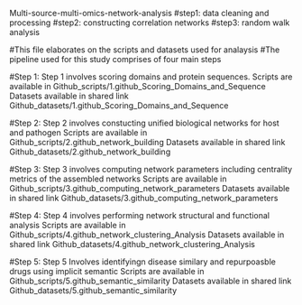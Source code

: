 Multi-source-multi-omics-network-analysis
#step1: data cleaning and processing
#step2: constructing correlation networks
#step3: random walk analysis


#This file elaborates on the scripts and datasets used for analaysis #The pipeline used for this study comprises of four main steps 

#Step 1: Step 1 involves scoring domains and protein sequences. Scripts are available in Github_scripts/1.github_Scoring_Domains_and_Sequence Datasets available in shared link Github_datasets/1.github_Scoring_Domains_and_Sequence

#Step 2: Step 2 involves constucting unified biological networks for host and pathogen Scripts are available in Github_scripts/2.github_network_building Datasets available in shared link Github_datasets/2.github_network_building

#Step 3: Step 3 involves computing network parameters including centrality metrics of the assembled networks Scripts are available in Github_scripts/3.github_computing_network_parameters Datasets available in shared link Github_datasets/3.github_computing_network_parameters

#Step 4: Step 4 involves performing network structural and functional analysis Scripts are available in Github_scripts/4.github_network_clustering_Analysis Datasets available in shared link Github_datasets/4.github_network_clustering_Analysis

#Step 5: Step 5 Involves identifyingn disease similary and repurpoasble drugs using implicit semantic Scripts are available in Github_scripts/5.github_semantic_similarity Datasets available in shared link Github_datasets/5.github_semantic_similarity
